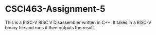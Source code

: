 # CSCI463-Assignment-5
This is a RISC-V RISC V Disassembler written in C++. It takes in a RISC-V binary file and runs it then outputs the result.
